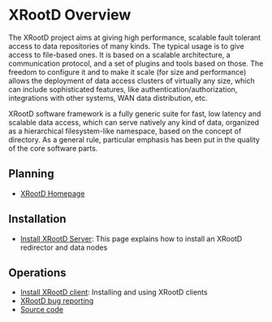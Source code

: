 XRootD Overview
===============

The XRootD project aims at giving high performance, scalable fault tolerant access to data repositories of many kinds. The typical usage is to give access to file-based ones. It is based on a scalable architecture, a communication protocol, and a set of plugins and tools based on those. The freedom to configure it and to make it scale (for size and performance) allows the deployment of data access clusters of virtually any size, which can include sophisticated features, like authentication/authorization, integrations with other systems, WAN data distribution, etc.

XRootD software framework is a fully generic suite for fast, low latency and scalable data access, which can serve natively any kind of data, organized as a hierarchical filesystem-like namespace, based on the concept of directory. As a general rule, particular emphasis has been put in the quality of the core software parts.

Planning
--------

-   [XRootD Homepage](http://xrootd.slac.stanford.edu/)

Installation
------------

-   [Install XRootD Server](install-xrootd): This page explains how to install an XRootD redirector and data nodes

Operations
----------

-   [Install XRootD client](install-xroot-client): Installing and using XRootD clients
-   [XRootD bug reporting](https://github.com/xrootd/xrootd/issues)
-   [Source code](https://github.com/xrootd/xrootd/)


